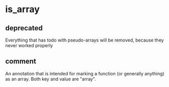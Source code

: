 # is_array
## deprecated
Everything that has todo with pseudo-arrays will be removed, because they never worked properly
## comment
An annotation that is intended for marking a function (or generally anything) as an array. Both key and value are "array".